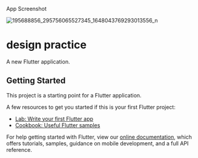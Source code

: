 
App Screenshot

![195688856_295756065527345_1648043769293013556_n](https://user-images.githubusercontent.com/53009596/120705970-4dac8a80-c4da-11eb-9675-b80bb975d3a2.jpg)

# design practice

A new Flutter application.

## Getting Started

This project is a starting point for a Flutter application.

A few resources to get you started if this is your first Flutter project:

- [Lab: Write your first Flutter app](https://flutter.dev/docs/get-started/codelab)
- [Cookbook: Useful Flutter samples](https://flutter.dev/docs/cookbook)

For help getting started with Flutter, view our
[online documentation](https://flutter.dev/docs), which offers tutorials,
samples, guidance on mobile development, and a full API reference.
